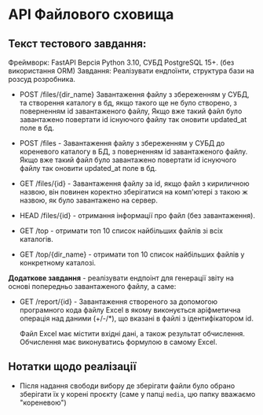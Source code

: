 # API Файлового сховища

## Текст тестового завдання:
Фреймворк: FastAPI Версія Python 3.10, СУБД PostgreSQL 15+. (без використання ORM)
Завдання: Реалізувати ендпоїнти, структура бази на розсуд розробника.

- POST /files/{dir_name} Завантаження файлу з збереженням у СУБД, та створення каталогу в бд, якщо такого ще не було створено, з поверненням id завантаженого файлу, Якщо вже такий файл було завантажено повертати id icнуючого файлу так оновити updated_at поле в бд.

- POST /files - Завантаження файлу з збереженням у СУБД до кореневого каталогу в БД, з поверненням id завантаженого файлу. Якщо вже такий файл було завантажено повертати id icнуючого файлу так оновити updated_at поле в бд.

- GET /files/{id} - Завантаження файлу за id, якщо файл з кириличною назвою, він повинен коректно зберігатися на комп'ютері з такою ж назвою, як було завантажено на сервер.

- HEAD /files/{id} - отримання інформації про файл (без завантаження).

-  GET /top - отримати топ 10 список найбільших файлів зi всiх каталогiв.

-  GET /top/{dir_name} - отримати топ 10 список найбільших файлів у конкретному каталозі.

**Додаткове завдання** - реалізувати ендпоінт для генерації звіту на основі попередньо завантаженого
файлу, а саме:
- GET /report/{id} - Завантаження створеного за допомогою програмного кода файлу Excel в якому виконується аріфметична операція над даними (+/-/*), що вказані в файлі з ідентифікатором id.

    Файл Excel має містити вхідні дані, а також результат обчислення. Обчислення має виконуватись формулою в самому Excel.

## Нотатки щодо реалізації
- Після надання свободи вибору де зберігати файли було обрано зберігати їх у корені проєкту (саме у папці `media`, цю папку вважаємо "кореневою")